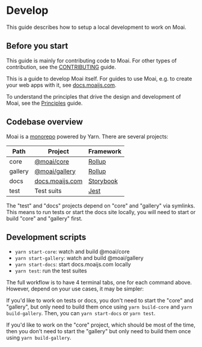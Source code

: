 # Develop

This guide describes how to setup a local development to work on Moai.

## Before you start

This guide is mainly for contributing code to Moai. For other types of contribution, see the [CONTRIBUTING](./CONTRIBUTING.md) guide.

This is a guide to develop Moai itself. For guides to use Moai, e.g. to create your web apps with it, see [docs.moaijs.com](https://docs.moaijs.com).

To understand the principles that drive the design and development of Moai, see the [Principles](https://docs.moaijs.com/?path=/docs/intro-principles--page) guide.

## Codebase overview

Moai is a [monorepo](https://classic.yarnpkg.com/en/docs/workspaces/) powered by Yarn. There are several projects:

| Path    | Project           | Framework   |
| ------- | ----------------- | ----------- |
| core    | [@moai/core]      | [Rollup]    |
| gallery | [@moai/gallery]   | [Rollup]    |
| docs    | [docs.moaijs.com] | [Storybook] |
| test    | Test suits        | [Jest]      |

The "test" and "docs" projects depend on "core" and "gallery" via symlinks. This means to run tests or start the docs site locally, you will need to start or build "core" and "gallery" first.

[@moai/core]: https://www.npmjs.com/package/@moai/core
[@moai/gallery]: https://www.npmjs.com/package/@moai/gallery
[docs.moaijs.com]: https://docs.moaijs.com
[storybook]: https://storybook.js.org
[jest]: https://jestjs.io
[next.js]: https://nextjs.org
[rollup]: https://rollupjs.org/guide/en/

## Development scripts

-   `yarn start-core`: watch and build @moai/core
-   `yarn start-gallery`: watch and build @moai/gallery
-   `yarn start-docs`: start docs.moaijs.com locally
-   `yarn test`: run the test suites

The full workflow is to have 4 terminal tabs, one for each command above. However, depend on your use cases, it may be simpler:

If you'd like to work on tests or docs, you don't need to start the "core" and "gallery", but only need to build them once using `yarn build-core` and `yarn build-gallery`. Then, you can `yarn start-docs` or `yarn test`.

If you'd like to work on the "core" project, which should be most of the time, then you don't need to start the "gallery" but only need to build them once using `yarn build-gallery`.
